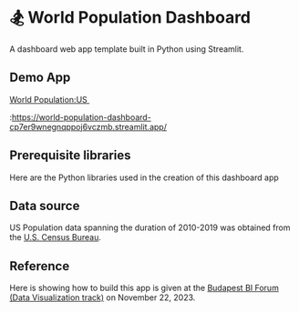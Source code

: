 # 🏂 World Population Dashboard

A dashboard web app template built in Python using Streamlit.

## Demo App

<a href="https://world-population-dashboard-cp7er9wnegnqppoj6vczmb.streamlit.app/"> World Population:US </a> 

:https://world-population-dashboard-cp7er9wnegnqppoj6vczmb.streamlit.app/


## Prerequisite libraries
Here are the Python libraries used in the creation of this dashboard app

## Data source
US Population data spanning the duration of 2010-2019 was obtained from the [U.S. Census Bureau](https://www.census.gov/data/datasets/time-series/demo/popest/2010s-state-total.html).

## Reference
Here is showing how to build this app is given at the [Budapest BI Forum (Data Visualization track)](https://budapestbi.hu/2023/hu/en/program-data-visualization-track/) on November 22, 2023.
